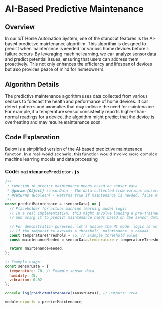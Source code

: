 # AI-Based Predictive Maintenance

## Overview
In our IoT Home Automation System, one of the standout features is the AI-based predictive maintenance algorithm. This algorithm is designed to predict when maintenance is needed for various home devices before a failure occurs. By leveraging machine learning, we can analyze sensor data and predict potential issues, ensuring that users can address them proactively. This not only enhances the efficiency and lifespan of devices but also provides peace of mind for homeowners.

## Algorithm Details
The predictive maintenance algorithm uses data collected from various sensors to forecast the health and performance of home devices. It can detect patterns and anomalies that may indicate the need for maintenance. For example, if a temperature sensor consistently reports higher-than-normal readings for a device, the algorithm might predict that the device is overheating and may require maintenance soon.

## Code Explanation
Below is a simplified version of the AI-based predictive maintenance function. In a real-world scenario, this function would involve more complex machine learning models and data processing.

### Code: `maintenancePredictor.js`
```javascript
/**
 * Function to predict maintenance needs based on sensor data
 * @param {Object} sensorData - The data collected from various sensors
 * @returns {Boolean} - Returns true if maintenance is needed, false otherwise
 */
const predictMaintenance = (sensorData) => {
  // Placeholder for actual machine learning model logic
  // In a real implementation, this might involve loading a pre-trained ML model
  // and using it to predict maintenance needs based on the sensor data

  // For demonstration purposes, let's assume the ML model logic is as follows:
  // If the temperature exceeds a threshold, maintenance is needed
  const temperatureThreshold = 75; // Example threshold value
  const maintenanceNeeded = sensorData.temperature > temperatureThreshold;

  return maintenanceNeeded;
};

// Example usage:
const sensorData = {
  temperature: 78, // Example sensor data
  humidity: 45,
  vibration: 0.02
};

console.log(predictMaintenance(sensorData)); // Outputs: true

module.exports = predictMaintenance;

